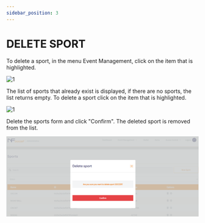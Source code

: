```yaml
---
sidebar_position: 3
---
```


# DELETE SPORT

To delete a sport, in the menu Event Management, click on the item that is highlighted.

![1](/img/sports-bt.png)

The list of sports that already exist is displayed, if there are no sports, the list returns empty.
To delete a sport click on the item that is highlighted.

![1](/img/sports-update-highlighted-2.png)

Delete the sports form and click "Confirm". The deleted sport is removed from the list.

![1](/img/sports-delete.png)
